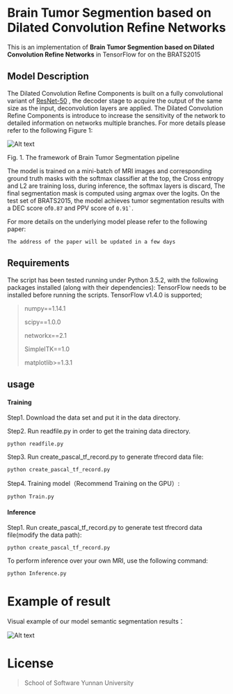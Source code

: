 # Brain Tumor Segmention based on Dilated Convolution Refine Networks

This is an implementation of **Brain Tumor Segmention based on Dilated Convolution Refine Networks** in TensorFlow for  on the BRATS2015

## Model Description
The Dilated Convolution Refine Components is built on a fully convolutional variant of [ResNet-50](https://github.com/KaimingHe/deep-residual-networks) , the decoder stage  to acquire the output of the same size as the input, deconvolution layers are applied. The Dilated Convolution Refine Components is introduce to increase the sensitivity of the network to detailed information on networks multiple branches. For more details please refer to the following Figure 1:

 ![Alt text](https://github.com/wei-lab/DCR/raw/master/image/pipeline.png)
 

Fig. 1.	The framework of Brain Tumor Segmentation pipeline

The model is trained on a mini-batch of MRI images and corresponding ground truth masks with the softmax classifier  at the top, the Cross entropy  and L2 are training loss, during inference, the softmax layers is discard, The final segmentation mask is computed using argmax over the logits.
On the test set of  BRATS2015, the model achieves tumor segmentation results with a DEC score of<code>0.87</code>  and PPV score of <code>0.91`</code>.

For more details on the underlying model please refer to the following paper:

    The address of the paper will be updated in a few days

## Requirements
The script has been tested running under Python 3.5.2, with the following packages installed (along with their dependencies):
TensorFlow needs to be installed before running the scripts. TensorFlow v1.4.0 is supported; 

> numpy==1.14.1
> 
>  scipy==1.0.0 
>  
>  networkx==2.1
>  
>   SimpleITK==1.0
>   
>   matplotlib>=1.3.1


## usage
#### Training
Step1.  Download the data set and put it in the data directory.

Step2.  Run readfile.py in order to get the training data directory.

    python readfile.py
Step3.   Run   create_pascal_tf_record.py  to generate tfrecord data file:

    python create_pascal_tf_record.py
   
Step4.   Training model（Recommend Training on the GPU）:
	
```
python Train.py 
```
#### Inference
Step1.   Run   create_pascal_tf_record.py  to generate test tfrecord data file(modify the data path):

```
python create_pascal_tf_record.py
```

To perform inference over your own MRI, use the following command:

    python Inference.py


# Example of result
Visual example of our model semantic segmentation results：

![Alt text](https://github.com/wei-lab/DCR/raw/master/image/example.png)


# License

> School of Software Yunnan University




